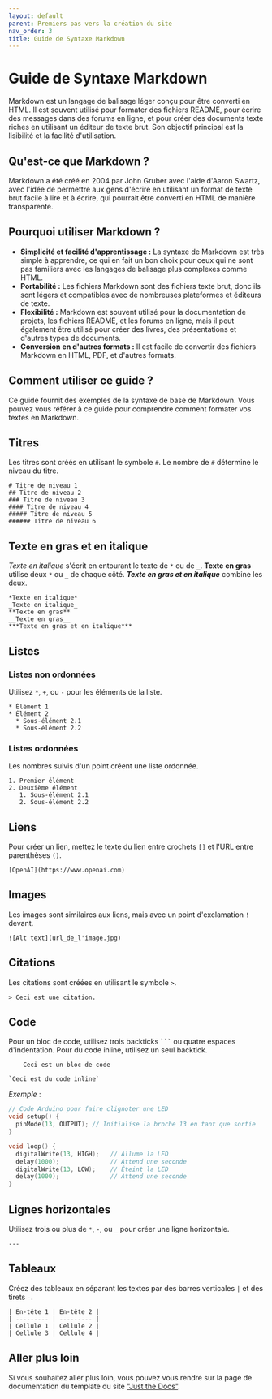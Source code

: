 ```yaml
---
layout: default
parent: Premiers pas vers la création du site
nav_order: 3
title: Guide de Syntaxe Markdown
---
```


# Guide de Syntaxe Markdown

Markdown est un langage de balisage léger conçu pour être converti en HTML. Il est souvent utilisé pour formater des fichiers README, pour écrire des messages dans des forums en ligne, et pour créer des documents texte riches en utilisant un éditeur de texte brut. Son objectif principal est la lisibilité et la facilité d'utilisation.

## Qu'est-ce que Markdown ?

Markdown a été créé en 2004 par John Gruber avec l'aide d'Aaron Swartz, avec l'idée de permettre aux gens d'écrire en utilisant un format de texte brut facile à lire et à écrire, qui pourrait être converti en HTML de manière transparente.

## Pourquoi utiliser Markdown ?

- **Simplicité et facilité d'apprentissage :** La syntaxe de Markdown est très simple à apprendre, ce qui en fait un bon choix pour ceux qui ne sont pas familiers avec les langages de balisage plus complexes comme HTML.
- **Portabilité :** Les fichiers Markdown sont des fichiers texte brut, donc ils sont légers et compatibles avec de nombreuses plateformes et éditeurs de texte.
- **Flexibilité :** Markdown est souvent utilisé pour la documentation de projets, les fichiers README, et les forums en ligne, mais il peut également être utilisé pour créer des livres, des présentations et d'autres types de documents.
- **Conversion en d'autres formats :** Il est facile de convertir des fichiers Markdown en HTML, PDF, et d'autres formats.

## Comment utiliser ce guide ?

Ce guide fournit des exemples de la syntaxe de base de Markdown. Vous pouvez vous référer à ce guide pour comprendre comment formater vos textes en Markdown.


## Titres

Les titres sont créés en utilisant le symbole `#`. Le nombre de `#` détermine le niveau du titre.

```
# Titre de niveau 1
## Titre de niveau 2
### Titre de niveau 3
#### Titre de niveau 4
##### Titre de niveau 5
###### Titre de niveau 6
```

## Texte en gras et en italique

*Texte en italique* s'écrit en entourant le texte de `*` ou de `_`.
**Texte en gras** utilise deux `*` ou `_` de chaque côté.
***Texte en gras et en italique*** combine les deux.

```
*Texte en italique*
_Texte en italique_
**Texte en gras**
__Texte en gras__
***Texte en gras et en italique***
```

## Listes

### Listes non ordonnées

Utilisez `*`, `+`, ou `-` pour les éléments de la liste.

```
* Élément 1
* Élément 2
  * Sous-élément 2.1
  * Sous-élément 2.2
```

### Listes ordonnées

Les nombres suivis d'un point créent une liste ordonnée.

```
1. Premier élément
2. Deuxième élément
   1. Sous-élément 2.1
   2. Sous-élément 2.2
```

## Liens

Pour créer un lien, mettez le texte du lien entre crochets `[]` et l'URL entre parenthèses `()`.

```
[OpenAI](https://www.openai.com)
```

## Images

Les images sont similaires aux liens, mais avec un point d'exclamation `!` devant.

```
![Alt text](url_de_l'image.jpg)
```

## Citations

Les citations sont créées en utilisant le symbole `>`.

```
> Ceci est une citation.
```

## Code

Pour un bloc de code, utilisez trois backticks `` ``` `` ou quatre espaces d'indentation. Pour du code inline, utilisez un seul backtick.

```
    Ceci est un bloc de code
```

```
`Ceci est du code inline`
```

*Exemple* :

```cpp
// Code Arduino pour faire clignoter une LED
void setup() {
  pinMode(13, OUTPUT); // Initialise la broche 13 en tant que sortie
}

void loop() {
  digitalWrite(13, HIGH);   // Allume la LED
  delay(1000);              // Attend une seconde
  digitalWrite(13, LOW);    // Éteint la LED
  delay(1000);              // Attend une seconde
}
```

## Lignes horizontales

Utilisez trois ou plus de `*`, `-`, ou `_` pour créer une ligne horizontale.

```
---
```

## Tableaux

Créez des tableaux en séparant les textes par des barres verticales `|` et des tirets `-`.

```
| En-tête 1 | En-tête 2 |
| --------- | --------- |
| Cellule 1 | Cellule 2 |
| Cellule 3 | Cellule 4 |
```


## Aller plus loin

Si vous souhaitez aller plus loin, vous pouvez vous rendre sur la page de documentation du template du site ["Just the Docs"](https://just-the-docs.com).